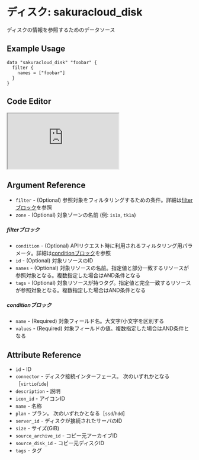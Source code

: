 # ディスク: sakuracloud_disk

ディスクの情報を参照するためのデータソース

## Example Usage

```hcl
data "sakuracloud_disk" "foobar" {
  filter {
    names = ["foobar"]
  }
}
```

<div class="editor">

<h2>Code Editor</h2>

<iframe src="https://zouen-alpha.usacloud.jp/#data/disk"></iframe>

</div>

## Argument Reference

* `filter` - (Optional) 参照対象をフィルタリングするための条件。詳細は[filterブロック](#filter)を参照 
* `zone` - (Optional) 対象ゾーンの名前 (例: `is1a`, `tk1a`)  

##### filterブロック

* `condition` - (Optional) APIリクエスト時に利用されるフィルタリング用パラメータ。詳細は[conditionブロック](#condition)を参照  
* `id` - (Optional) 対象リソースのID 
* `names` - (Optional) 対象リソースの名前。指定値と部分一致するリソースが参照対象となる。複数指定した場合はAND条件となる  
* `tags` - (Optional) 対象リソースが持つタグ。指定値と完全一致するリソースが参照対象となる。複数指定した場合はAND条件となる

##### conditionブロック

* `name` - (Required) 対象フィールド名。大文字/小文字を区別する  
* `values` - (Required) 対象フィールドの値。複数指定した場合はAND条件となる

## Attribute Reference

* `id` - ID
* `connector` - ディスク接続インターフェース。 次のいずれかとなる［`virtio`/`ide`]
* `description` - 説明
* `icon_id` - アイコンID
* `name` - 名称
* `plan` - プラン。 次のいずれかとなる［`ssd`/`hdd`]
* `server_id` - ディスクが接続されたサーバのID
* `size` - サイズ(GiB)
* `source_archive_id` - コピー元アーカイブID
* `source_disk_id` - コピー元ディスクID
* `tags` - タグ



